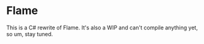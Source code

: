# Flame

This is a C# rewrite of Flame. It's also a WIP and can't compile anything yet, so um, stay tuned.
